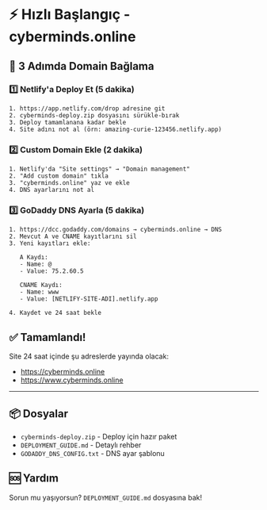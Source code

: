 # ⚡ Hızlı Başlangıç - cyberminds.online

## 🎯 3 Adımda Domain Bağlama

### 1️⃣ Netlify'a Deploy Et (5 dakika)

```
1. https://app.netlify.com/drop adresine git
2. cyberminds-deploy.zip dosyasını sürükle-bırak
3. Deploy tamamlanana kadar bekle
4. Site adını not al (örn: amazing-curie-123456.netlify.app)
```

### 2️⃣ Custom Domain Ekle (2 dakika)

```
1. Netlify'da "Site settings" → "Domain management"
2. "Add custom domain" tıkla
3. "cyberminds.online" yaz ve ekle
4. DNS ayarlarını not al
```

### 3️⃣ GoDaddy DNS Ayarla (5 dakika)

```
1. https://dcc.godaddy.com/domains → cyberminds.online → DNS
2. Mevcut A ve CNAME kayıtlarını sil
3. Yeni kayıtları ekle:
   
   A Kaydı:
   - Name: @
   - Value: 75.2.60.5
   
   CNAME Kaydı:
   - Name: www
   - Value: [NETLIFY-SITE-ADI].netlify.app

4. Kaydet ve 24 saat bekle
```

## ✅ Tamamlandı!

Site 24 saat içinde şu adreslerde yayında olacak:
- https://cyberminds.online
- https://www.cyberminds.online

---

## 📦 Dosyalar

- `cyberminds-deploy.zip` - Deploy için hazır paket
- `DEPLOYMENT_GUIDE.md` - Detaylı rehber
- `GODADDY_DNS_CONFIG.txt` - DNS ayar şablonu

## 🆘 Yardım

Sorun mu yaşıyorsun? `DEPLOYMENT_GUIDE.md` dosyasına bak!

